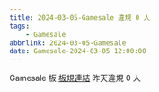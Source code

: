 ```yaml
---
title: 2024-03-05-Gamesale 違規 0 人
tags:
    - Gamesale
abbrlink: 2024-03-05-Gamesale
date: Gamesale-2024-03-05 12:00:00
---
```

Gamesale 板 [板規連結](https://www.ptt.cc/bbs/Gossiping/M.1637425085.A.07D.html)
昨天違規 0 人
